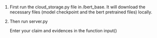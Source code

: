 1.  First run the cloud_storage.py file in /bert_base. It will download the necessary files (model checkpoint and the bert pretrained files) locally.

2.  Then run server.py

    Enter your claim and evidences in the function input()
